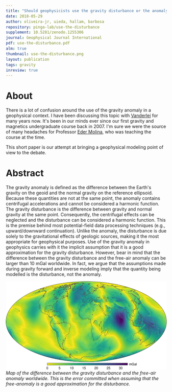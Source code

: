 ```yaml
---
title: "Should geophysicists use the gravity disturbance or the anomaly?"
date: 2018-05-29
author: oliveira-jr, uieda, hallam, barbosa
repository: pinga-lab/use-the-disturbance
supplement: 10.5281/zenodo.1255306
journal: Geophysical Journal International
pdf: use-the-disturbance.pdf
alm: true
thumbnail: use-the-disturbance.png
layout: publication
tags: gravity
inreview: true
---
```


# About

There is a lot of confusion around the use of the gravity anomaly in a
geophysical context.
I have been discussing this topic with
[Vanderlei](http://www.pinga-lab.org/people/oliveira-jr.html) for many years
now.
It's been in our minds ever since our first gravity and magnetics undergraduate
course back in 2007.
I'm sure we were the source of many headaches for Professor [Eder
Molina](http://www.iag.usp.br/geofisica/membro/eder-cassola-molina), who was
teaching the course at the time.

This short paper is our attempt at bringing a geophysical modeling point of
view to the debate.


# Abstract

The gravity anomaly is defined as the difference between the Earth's gravity on
the geoid and the normal gravity on the reference ellipsoid. Because these
quantities are not at the same point, the anomaly contains centrifugal
accelerations and cannot be considered a harmonic function. The gravity
disturbance is the difference between gravity and normal gravity at the same
point. Consequently, the centrifugal effects can be neglected and the
disturbance can be considered a harmonic function. This is the premise behind
most potential-field data processing techniques (e.g., upward/downward
continuation). Unlike the anomaly, the disturbance is due solely to the
gravitational effects of geologic sources, making it the most appropriate for
geophysical purposes. Use of the gravity anomaly in geophysics carries with it
the implicit assumption that it is a good approximation for the gravity
disturbance. However, bear in mind that the difference between the gravity
disturbance and the free-air anomaly can be larger than 10 mGal worldwide. In
fact, we argue that the assumptions made during gravity forward and inverse
modeling imply that the quantity being modelled is the disturbance, not the
anomaly.

![Difference between the gravity disturbance and the free-air anomaly.](/images/difference-disturbance-free-air.png)
*Map of the difference between the gravity disturbance and the free-air anomaly worldwide.
This is the error committed when assuming that the free-anomaly is a good
approximation for the disturbance.*
